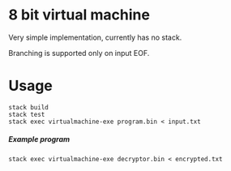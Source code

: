 # 8 bit virtual machine

Very simple implementation, currently has no stack.

Branching is supported only on input EOF.

# Usage

```
stack build
stack test
stack exec virtualmachine-exe program.bin < input.txt
```

##### Example program

```
stack exec virtualmachine-exe decryptor.bin < encrypted.txt
```
